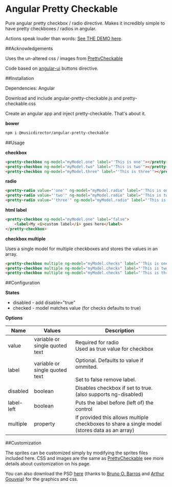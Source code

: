 Angular Pretty Checkable
========================

Pure angular pretty checkbox / radio directive. Makes it incredibly simple to have pretty checkboxes / radios in angular.

Actions speak louder than words: [See THE DEMO here](http://itslenny.github.io/angular-pretty-checkable/).

##Acknowledgements 

Uses the un-altered css / images from [PrettyCheckable](http://arthurgouveia.com/prettyCheckable/)

Code based on [angular-ui](http://angular-ui.github.io/bootstrap/) buttons directive.

##Installation

Dependencies: Angular

Download and include angular-pretty-checkable.js and pretty-checkable.css

Create an angular app and inject pretty-checkable. That's about it.

**bower**
```bash
npm i @musicdirector/angular-pretty-checkable
```

##Usage

**checkbox**
```html
<pretty-checkbox ng-model="myModel.one" label="'This is one'"></pretty-checkbox>
<pretty-checkbox ng-model="myModel.two" label="'This is two'"></pretty-checkbox>
<pretty-checkbox ng-model="myModel.three" label="'This is three'"></pretty-checkbox>
```

**radio**
```html
<pretty-radio value="'one'" ng-model="myModel.radio" label="'This is one'"></pretty-radio>
<pretty-radio value="'two'" ng-model="myModel.radio" label="'This is two'"></pretty-radio>
<pretty-radio value="'three'" ng-model="myModel.radio" label="'This is three'"></pretty-radio>
```

**html label**
```html
<pretty-checkbox ng-model="myModel.one" label="false">
    <label>My <i>custom label</i> goes here</label>
</pretty-checkbox>
```

**checkbox multiple**

Uses a single model for multiple checkboxes and stores the values in an array.

```html
<pretty-checkbox multiple ng-model="myModel.checks" label="'This is one'" value="'one'"></pretty-checkbox>
<pretty-checkbox multiple ng-model="myModel.checks" label="'This is two'" value="'two'"></pretty-checkbox>
<pretty-checkbox multiple ng-model="myModel.checks" label="'This is three'" value="'three'"></pretty-checkbox>
```

##Configuration

**States**

* disabled - add disable="true"
* checked - model matches value (for checks defaults to true)

**Options**

| Name | Values | Description |
|---|---|---|
|value|variable or single quoted text|Required for radio<br>Used as true value for checkbox|
|label|variable or single quoted text|Optional. Defaults to value if ommited.<br><br>Set to false remove label.|
|disabled|boolean|Disables checkbox if set to true. (also supports ng-disabled)|
|label-left|boolean|Puts the label before (left of) the control|
|multiple|property| If provided this allows multiple checkboxes to share a single model (stores data as an array) |

##Customization

The sprites can be customized simply by modifying the sprites files included here. CSS and images are the same as [PrettyCheckable](http://arthurgouveia.com/prettyCheckable/) see more details about customization on his page.

You can also download the PSD [here](http://itslenny.github.io/angular-pretty-checkable/prettyCheckable.psd) (thanks to [Bruno O. Barros](http://ilustrebob.com.br/) and [Arthur Gouveia](arthurgouveia)) for the graphics and css.


